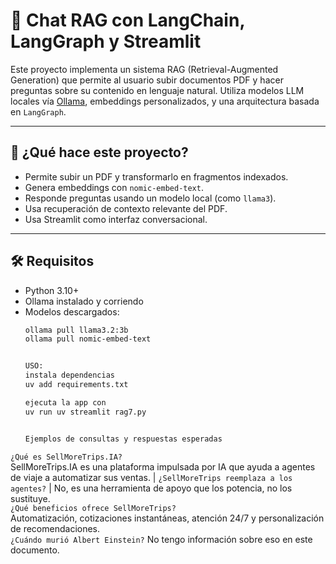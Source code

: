 # 🧠 Chat RAG con LangChain, LangGraph y Streamlit

Este proyecto implementa un sistema RAG (Retrieval-Augmented Generation) que permite al usuario subir documentos PDF y hacer preguntas sobre su contenido en lenguaje natural. Utiliza modelos LLM locales vía [Ollama](https://ollama.com), embeddings personalizados, y una arquitectura basada en `LangGraph`.

---

## 🚀 ¿Qué hace este proyecto?

- Permite subir un PDF y transformarlo en fragmentos indexados.
- Genera embeddings con `nomic-embed-text`.
- Responde preguntas usando un modelo local (como `llama3`).
- Usa recuperación de contexto relevante del PDF.
- Usa Streamlit como interfaz conversacional.

---

## 🛠️ Requisitos

- Python 3.10+
- Ollama instalado y corriendo 
- Modelos descargados:
  ```bash
  ollama pull llama3.2:3b
  ollama pull nomic-embed-text


  USO:
  instala dependencias
  uv add requirements.txt

  ejecuta la app con
  uv run uv streamlit rag7.py


  Ejemplos de consultas y respuestas esperadas


 `¿Qué es SellMoreTrips.IA?`                
 SellMoreTrips.IA es una plataforma impulsada por IA que ayuda a agentes de viaje a automatizar sus ventas. 
| `¿SellMoreTrips reemplaza a los agentes?` |
 No, es una herramienta de apoyo que los potencia, no los sustituye.    
`¿Qué beneficios ofrece SellMoreTrips?`   
Automatización, cotizaciones instantáneas, atención 24/7 y personalización de recomendaciones.             
 `¿Cuándo murió Albert Einstein?`
 No tengo información sobre eso en este documento.                                                          


